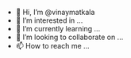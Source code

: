 - 👋 Hi, I’m @vinaymatkala
- 👀 I’m interested in ...
- 🌱 I’m currently learning ...
- 💞️ I’m looking to collaborate on ...
- 📫 How to reach me ...

<!---
vinaymatkala/vinaymatkala is a ✨ special ✨ repository because its `README.md` (this file) appears on your GitHub profile.
You can click the Preview link to take a look at your changes.
--->
